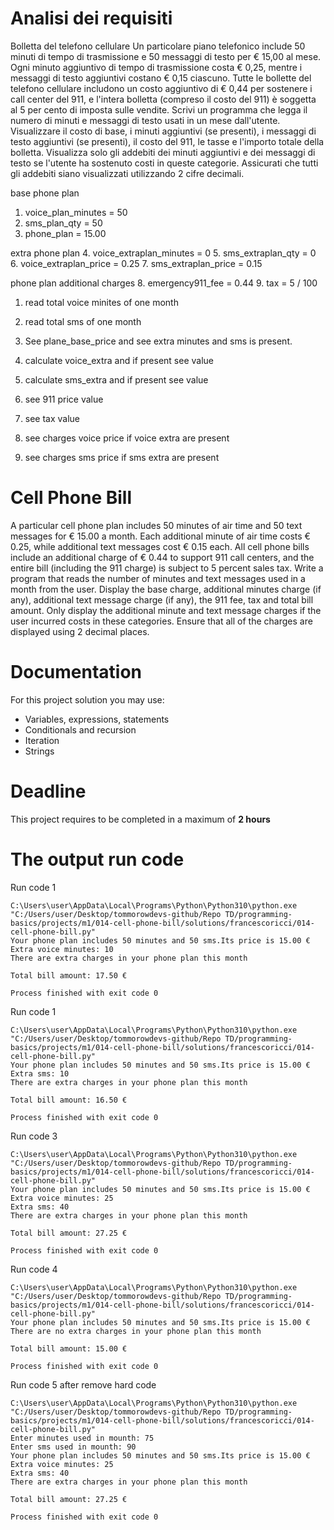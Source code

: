 # Analisi dei requisiti

Bolletta del telefono cellulare Un particolare piano telefonico include 50 minuti di 
tempo di trasmissione e 50 messaggi di testo per € 15,00 al mese.
Ogni minuto aggiuntivo di tempo di trasmissione costa € 0,25, mentre i messaggi di
testo aggiuntivi costano € 0,15 ciascuno.
Tutte le bollette del telefono cellulare includono un costo aggiuntivo di € 0,44
per sostenere i call center del 911, e l'intera bolletta (compreso il costo del 911)
è soggetta al 5 per cento di imposta sulle vendite.
Scrivi un programma che legga il numero di minuti e messaggi di testo usati in un mese
dall'utente. 
Visualizzare il costo di base, i minuti aggiuntivi (se presenti), i messaggi di testo 
aggiuntivi (se presenti), il costo del 911, le tasse e l'importo totale della bolletta.
Visualizza solo gli addebiti dei minuti aggiuntivi e dei messaggi di testo se l'utente 
ha sostenuto costi in queste categorie. Assicurati che tutti gli addebiti siano visualizzati
utilizzando 2 cifre decimali.


base phone plan
1. voice_plan_minutes = 50
2. sms_plan_qty = 50
3. phone_plan = 15.00

extra phone plan
4. voice_extraplan_minutes = 0
5. sms_extraplan_qty = 0
6. voice_extraplan_price = 0.25
7. sms_extraplan_price = 0.15

phone plan additional charges
8. emergency911_fee = 0.44
9. tax = 5 / 100


1. read total voice minites of one month
2. read total sms of one month


1. See plane_base_price and see extra minutes and sms is present. 
2. calculate voice_extra and if present see value
3. calculate sms_extra and if present see value
4. see 911 price value
5. see tax value
6. see charges voice price if voice extra are present
7. see charges sms price if sms extra are present


# Cell Phone Bill

A particular cell phone plan includes 50 minutes of air time and 50 text messages for € 15.00 a month. 
Each additional minute of air time costs € 0.25, while additional text messages cost € 0.15 each. 
All cell phone bills include an additional charge of € 0.44 to support 911 call centers, and the entire bill (including the 911 charge) is subject to 5 percent sales tax.
Write a program that reads the number of minutes and text messages used in a month from the user. Display the base charge, additional minutes charge (if any),
additional text message charge (if any), the 911 fee, tax and total bill amount. 
Only display the additional minute and text message charges if the user incurred costs in these categories. 
Ensure that all of the charges are displayed using 2 decimal places.

# Documentation

For this project solution you may use:

- Variables, expressions, statements
- Conditionals and recursion
- Iteration
- Strings

# Deadline

This project requires to be completed in a maximum of **2 hours**


# The output run code

Run code 1
```
C:\Users\user\AppData\Local\Programs\Python\Python310\python.exe "C:/Users/user/Desktop/tommorowdevs-github/Repo TD/programming-basics/projects/m1/014-cell-phone-bill/solutions/francescoricci/014-cell-phone-bill.py"
Your phone plan includes 50 minutes and 50 sms.Its price is 15.00 €
Extra voice minutes: 10
There are extra charges in your phone plan this month

Total bill amount: 17.50 €

Process finished with exit code 0
```
Run code 1
```
C:\Users\user\AppData\Local\Programs\Python\Python310\python.exe "C:/Users/user/Desktop/tommorowdevs-github/Repo TD/programming-basics/projects/m1/014-cell-phone-bill/solutions/francescoricci/014-cell-phone-bill.py"
Your phone plan includes 50 minutes and 50 sms.Its price is 15.00 €
Extra sms: 10
There are extra charges in your phone plan this month

Total bill amount: 16.50 €

Process finished with exit code 0
```
Run code 3
```
C:\Users\user\AppData\Local\Programs\Python\Python310\python.exe "C:/Users/user/Desktop/tommorowdevs-github/Repo TD/programming-basics/projects/m1/014-cell-phone-bill/solutions/francescoricci/014-cell-phone-bill.py"
Your phone plan includes 50 minutes and 50 sms.Its price is 15.00 €
Extra voice minutes: 25
Extra sms: 40
There are extra charges in your phone plan this month

Total bill amount: 27.25 €

Process finished with exit code 0
```
Run code 4
```
C:\Users\user\AppData\Local\Programs\Python\Python310\python.exe "C:/Users/user/Desktop/tommorowdevs-github/Repo TD/programming-basics/projects/m1/014-cell-phone-bill/solutions/francescoricci/014-cell-phone-bill.py"
Your phone plan includes 50 minutes and 50 sms.Its price is 15.00 €
There are no extra charges in your phone plan this month

Total bill amount: 15.00 €

Process finished with exit code 0

```

Run code 5 after remove hard code
```
C:\Users\user\AppData\Local\Programs\Python\Python310\python.exe "C:/Users/user/Desktop/tommorowdevs-github/Repo TD/programming-basics/projects/m1/014-cell-phone-bill/solutions/francescoricci/014-cell-phone-bill.py"
Enter minutes used in mounth: 75
Enter sms used in mounth: 90
Your phone plan includes 50 minutes and 50 sms.Its price is 15.00 €
Extra voice minutes: 25
Extra sms: 40
There are extra charges in your phone plan this month

Total bill amount: 27.25 €

Process finished with exit code 0
```
